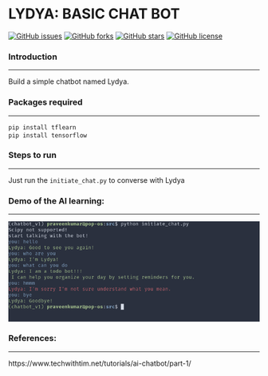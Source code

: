 # LYDYA: BASIC CHAT BOT

[![GitHub issues](https://img.shields.io/github/issues/PraveenKumarSridhar/basic_chatbot?style=for-the-badge)](https://github.com/PraveenKumarSridhar/basic_chatbot/issues)
[![GitHub forks](https://img.shields.io/github/forks/PraveenKumarSridhar/basic_chatbot?style=for-the-badge)](https://github.com/PraveenKumarSridhar/basic_chatbot/network)
[![GitHub stars](https://img.shields.io/github/stars/PraveenKumarSridhar/basic_chatbot?style=for-the-badge)](https://github.com/PraveenKumarSridhar/basic_chatbot/stargazers)
[![GitHub license](https://img.shields.io/github/license/PraveenKumarSridhar/basic_chatbot?style=for-the-badge)](https://github.com/PraveenKumarSridhar/basic_chatbot/blob/main/LICENSE)


### Introduction
<hr/>

Build a simple chatbot named Lydya.

### Packages required
<hr/>

```
pip install tflearn
pip install tensorflow
```

### Steps to run
<hr/>

Just run the `initiate_chat.py` to converse with Lydya


### Demo of the AI learning:
<hr/>

<img align="center" alt="png" src="https://raw.githubusercontent.com/PraveenKumarSridhar/basic_chatbot/main/assets/sample.png"  />

### References:
<hr/>
    https://www.techwithtim.net/tutorials/ai-chatbot/part-1/
